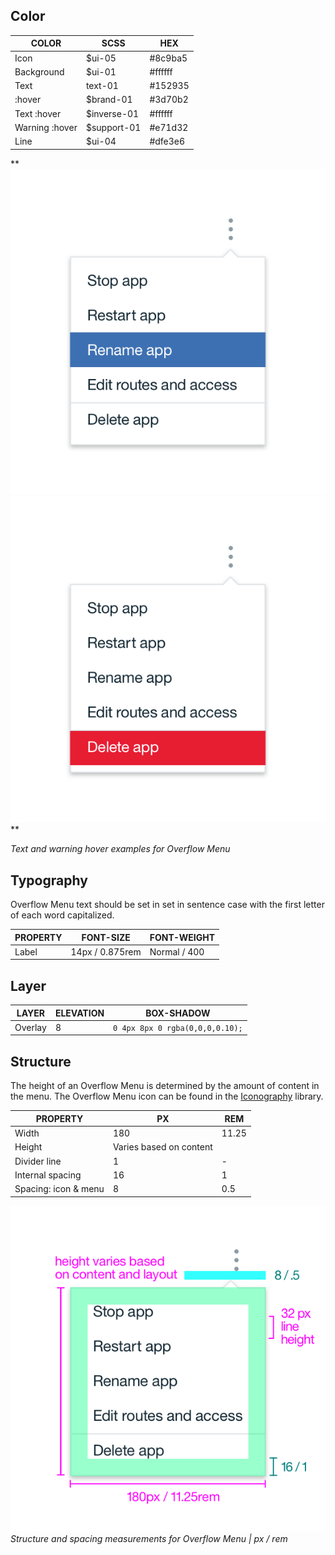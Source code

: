 ## Color
| COLOR          | SCSS        | HEX     |
|----------------|-------------|---------|
| Icon           | $ui-05      | #8c9ba5 |
| Background     | $ui-01      | #ffffff |
| Text           | text-01     | #152935 |
| :hover         | $brand-01   | #3d70b2 |
| Text :hover    | $inverse-01 | #ffffff |
| Warning :hover | $support-01 | #e71d32 |
| Line           | $ui-04      | #dfe3e6 |

**
![Overflow menu text hover example](images/overflow-menu-style-1.png)
![Overflow menu warning hover example](images/overflow-menu-style-2.png)
**

_Text and warning hover examples for Overflow Menu_

## Typography 
Overflow Menu text should be set in set in sentence case with the first letter of each word capitalized.

| PROPERTY | FONT-SIZE     | FONT-WEIGHT |
|------------|-----------------|--------------|
| Label      | 14px / 0.875rem | Normal / 400 |

## Layer
| LAYER      | ELEVATION     | BOX-SHADOW      |
|------------|----------|----------|
| Overlay    | 8        | `0 4px 8px 0 rgba(0,0,0,0.10);`  |

## Structure
The height of an Overflow Menu is determined by the amount of content in the menu. The Overflow Menu icon can be found in the [Iconography]() library.

| PROPERTY             | PX                      | REM   |
|----------------------|-------------------------|-------|
| Width                | 180                     | 11.25 |
| Height               | Varies based on content |       |
| Divider line         | 1                       | -     |
| Internal spacing     | 16                      | 1     |
| Spacing: icon & menu | 8                       | 0.5   |

![Structure and spacing measurements for an overflow menu](images/overflow-menu-style-3.png)
_Structure and spacing measurements for Overflow Menu | px / rem_
